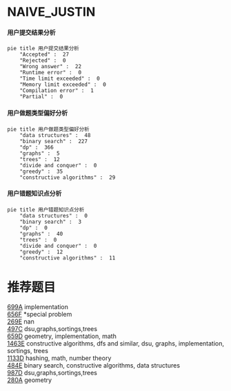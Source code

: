 # NAIVE_JUSTIN

<!-- tabs:start -->



#### **用户提交结果分析**

```mermaid
pie title 用户提交结果分析
    "Accepted" :  27
    "Rejected" :  0
    "Wrong answer" :  22
    "Runtime error" :  0
    "Time limit exceeded" :  0
    "Memory limit exceeded" :  0
    "Compilation error" :  1
    "Partial" :  0
```

#### **用户做题类型偏好分析**

```mermaid
pie title 用户做题类型偏好分析
    "data structures" :  48
    "binary search" :  227
    "dp" :  366
    "graphs" :  5
    "trees" :  12
    "divide and conquer" :  0
    "greedy" :  35
    "constructive algorithms" :  29
```
#### **用户错题知识点分析**

```mermaid
pie title 用户错题知识点分析
    "data structures" :  0
    "binary search" :  3
    "dp" :  0
    "graphs" :  40
    "trees" :  0
    "divide and conquer" :  0
    "greedy" :  12
    "constructive algorithms" :  11
```



<!-- tabs:end -->
# 推荐题目
[699A](https://codeforces.com/contest/699/problem/A)		implementation		  
[656F](https://codeforces.com/contest/656/problem/F)		*special problem		  
[269E](https://codeforces.com/contest/269/problem/E)		nan		  
[497C](https://codeforces.com/contest/497/problem/C)		dsu,graphs,sortings,trees		  
[659D](https://codeforces.com/contest/659/problem/D)		geometry,
                        implementation,
                        math		  
[1463E](https://codeforces.com/contest/1463/problem/E)		constructive algorithms,
                        dfs and similar,
                        dsu,
                        graphs,
                        implementation,
                        sortings,
                        trees		  
[1133D](https://codeforces.com/contest/1133/problem/D)		hashing,
                        math,
                        number theory		  
[484E](https://codeforces.com/contest/484/problem/E)		binary search,
                        constructive algorithms,
                        data structures		  
[987D](https://codeforces.com/contest/987/problem/D)		dsu,graphs,sortings,trees		  
[280A](https://codeforces.com/contest/280/problem/A)		geometry		  
